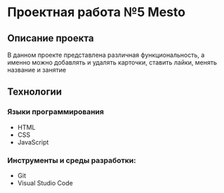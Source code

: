 # Проектная работа №5 Mesto  
## Описание проекта  
В данном проекте представлена различная функциональность, а именно можно добавлять и удалять карточки, ставить лайки, менять название и занятие  
## Технологии  
### Языки программирования  
* HTML  
* CSS  
* JavaScript  

### Инструменты и среды разработки:  
* Git  
* Visual Studio Code 
